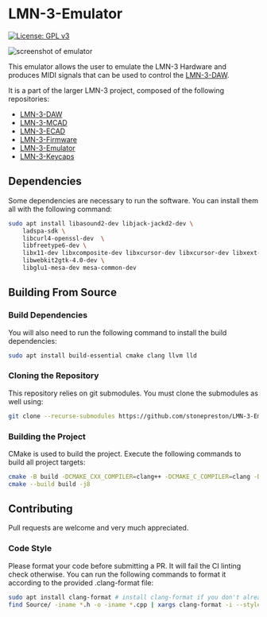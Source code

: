 # LMN-3-Emulator
[![License: GPL v3](https://img.shields.io/badge/License-GPLv3-blue.svg)](https://www.gnu.org/licenses/gpl-3.0)

![screenshot of emulator](https://github.com/stonepreston/LMN-3-Emulator/blob/main/.github/images/emulator.png)

This emulator allows the user to emulate the LMN-3 Hardware and produces MIDI signals that can be used to control the 
[LMN-3-DAW](https://github.com/stonepreston/LMN-3-DAW).

It is a part of the larger LMN-3 project, composed of the following
repositories:
- [LMN-3-DAW](https://github.com/stonepreston/LMN-3-DAW)
- [LMN-3-MCAD](https://github.com/stonepreston/LMN-3-MCAD)
- [LMN-3-ECAD](https://github.com/stonepreston/LMN-3-ECAD)
- [LMN-3-Firmware](https://github.com/stonepreston/LMN-3-Firmware)
- [LMN-3-Emulator](https://github.com/stonepreston/LMN-3-Emulator)
- [LMN-3-Keycaps](https://github.com/stonepreston/LMN-3-Keycaps)

## Dependencies
Some dependencies are necessary to run the software. You can install them all with the following command:
```bash
sudo apt install libasound2-dev libjack-jackd2-dev \
    ladspa-sdk \
    libcurl4-openssl-dev  \
    libfreetype6-dev \
    libx11-dev libxcomposite-dev libxcursor-dev libxcursor-dev libxext-dev libxinerama-dev libxrandr-dev libxrender-dev \
    libwebkit2gtk-4.0-dev \
    libglu1-mesa-dev mesa-common-dev
```

## Building From Source

### Build Dependencies
You will also need to run the following command to install the build dependencies:
```bash
sudo apt install build-essential cmake clang llvm lld
```

### Cloning the Repository
This repository relies on git submodules. You must clone the submodules as well using:
```bash
git clone --recurse-submodules https://github.com/stonepreston/LMN-3-Emulator
```

### Building the Project
CMake is used to build the project. Execute the following commands to build all project targets:
```bash
cmake -B build -DCMAKE_CXX_COMPILER=clang++ -DCMAKE_C_COMPILER=clang -DCMAKE_CXX_FLAGS=-fuse-ld=lld -DCMAKE_BUILD_TYPE=Release
cmake --build build -j8
```

## Contributing
Pull requests are welcome and very much appreciated.

### Code Style
Please format your code before submitting a PR. It will fail the CI linting check otherwise. You can run the following
commands to format it according to the provided .clang-format file:
```bash
sudo apt install clang-format # install clang-format if you don't already have it
find Source/ -iname *.h -o -iname *.cpp | xargs clang-format -i --style=file
```




